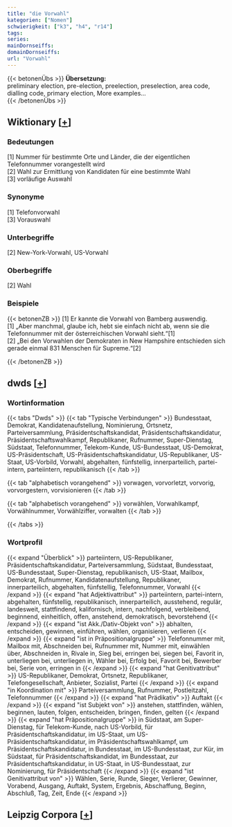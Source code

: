 ```yaml
---
title: "die Vorwahl"
kategorien: ["Nomen"]
schwierigkeit: ["k3", "h4", "r14"]
tags:
series:
mainDornseiffs:
domainDornseiffs:
url: "Vorwahl"
---
```


{{< betonenÜbs >}}
**Übersetzung:**  
preliminary election, pre-election, preelection, preselection, area code, dialling code, primary election, More examples...  
{{< /betonenÜbs >}}

## Wiktionary [[+](https://de.wiktionary.org/wiki/Vorwahl)]

### Bedeutungen
[1] Nummer für bestimmte Orte und Länder, die der eigentlichen Telefonnummer vorangestellt wird  
[2] Wahl zur Ermittlung von Kandidaten für eine bestimmte Wahl  
[3] vorläufige Auswahl  

### Synonyme
[1] Telefonvorwahl  
[3] Vorauswahl  

### Unterbegriffe
[2] New-York-Vorwahl, US-Vorwahl  

### Oberbegriffe
[2] Wahl  

### Beispiele
{{< betonenZB >}}
[1] Er kannte die Vorwahl von Bamberg auswendig.  
[1] „Aber manchmal, glaube ich, hebt sie einfach nicht ab, wenn sie die Telefonnummer mit der österreichischen Vorwahl sieht.“[1]  
[2] „Bei den Vorwahlen der Demokraten in New Hampshire entschieden sich gerade einmal 831 Menschen für Supreme.“[2]  

{{< /betonenZB >}}


## dwds [[+](https://www.dwds.de/wb/Vorwahl)]

### Wortinformation
{{< tabs "Dwds" >}}
{{< tab "Typische Verbindungen" >}}
Bundesstaat, Demokrat, Kandidatenaufstellung, Nominierung, Ortsnetz, Parteiversammlung, Präsidentschaftskandidat, Präsidentschaftskandidatur, Präsidentschaftswahlkampf, Republikaner, Rufnummer, Super-Dienstag, Südstaat, Telefonnummer, Telekom-Kunde, US-Bundesstaat, US-Demokrat, US-Präsidentschaft, US-Präsidentschaftskandidatur, US-Republikaner, US-Staat, US-Vorbild, Vorwahl, abgehalten, fünfstellig, innerparteilich, partei-intern, parteiintern, republikanisch
{{< /tab >}}

{{< tab "alphabetisch vorangehend" >}}
vorwagen, vorvorletzt, vorvorig, vorvorgestern, vorvisionieren
{{< /tab >}}

{{< tab "alphabetisch vorangehend" >}}
vorwählen, Vorwahlkampf, Vorwählnummer, Vorwählziffer, vorwalten
{{< /tab >}}

{{< /tabs >}}

### Wortprofil
{{< expand "Überblick" >}} parteiintern, US-Republikaner, Präsidentschaftskandidatur, Parteiversammlung, Südstaat, Bundesstaat, US-Bundesstaat, Super-Dienstag, republikanisch, US-Staat, Mailbox, Demokrat, Rufnummer, Kandidatenaufstellung, Republikaner, innerparteilich, abgehalten, fünfstellig, Telefonnummer, Vorwahl {{< /expand >}}
{{< expand "hat Adjektivattribut" >}} parteiintern, partei-intern, abgehalten, fünfstellig, republikanisch, innerparteilich, ausstehend, regulär, landesweit, stattfindend, kalifornisch, intern, nachfolgend, verbleibend, beginnend, einheitlich, offen, anstehend, demokratisch, bevorstehend {{< /expand >}}
{{< expand "ist Akk./Dativ-Objekt von" >}} abhalten, entscheiden, gewinnen, einführen, wählen, organisieren, verlieren {{< /expand >}}
{{< expand "ist in Präpositionalgruppe" >}} Telefonnummer mit, Mailbox mit, Abschneiden bei, Rufnummer mit, Nummer mit, einwählen über, Abschneiden in, Rivale in, Sieg bei, erringen bei, siegen bei, Favorit in, unterliegen bei, unterliegen in, Wähler bei, Erfolg bei, Favorit bei, Bewerber bei, Serie von, erringen in {{< /expand >}}
{{< expand "hat Genitivattribut" >}} US-Republikaner, Demokrat, Ortsnetz, Republikaner, Telefongesellschaft, Anbieter, Sozialist, Partei {{< /expand >}}
{{< expand "in Koordination mit" >}} Parteiversammlung, Rufnummer, Postleitzahl, Telefonnummer {{< /expand >}}
{{< expand "hat Prädikativ" >}} Auftakt {{< /expand >}}
{{< expand "ist Subjekt von" >}} anstehen, stattfinden, wählen, beginnen, lauten, folgen, entscheiden, bringen, finden, gelten {{< /expand >}}
{{< expand "hat Präpositionalgruppe" >}} in Südstaat, am Super-Dienstag, für Telekom-Kunde, nach US-Vorbild, für Präsidentschaftskandidatur, im US-Staat, um US-Präsidentschaftskandidatur, im Präsidentschaftswahlkampf, um Präsidentschaftskandidatur, in Bundesstaat, im US-Bundesstaat, zur Kür, im Südstaat, für Präsidentschaftskandidat, im Bundesstaat, zur Präsidentschaftskandidatur, in US-Staat, in US-Bundesstaat, zur Nominierung, für Präsidentschaft {{< /expand >}}
{{< expand "ist Genitivattribut von" >}} Wählen, Serie, Runde, Sieger, Verlierer, Gewinner, Vorabend, Ausgang, Auftakt, System, Ergebnis, Abschaffung, Beginn, Abschluß, Tag, Zeit, Ende {{< /expand >}}

## Leipzig Corpora [[+](https://corpora.uni-leipzig.de/en/res?word=Vorwahl&corpusId=deu_newscrawl-public_2018)]

